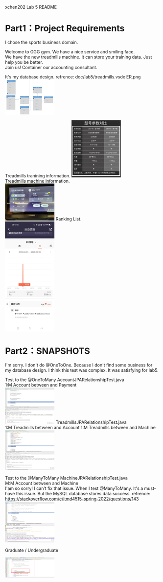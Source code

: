 xchen202 Lab 5 README  


<h1>Part1：Project Requirements  </h1>


I chose the sports business domain.


Welcome to GGG gym. We have a nice service and smiling face.  
We have the new treadmills machine. It can store your training data. Just help you be better.  
Join us! Container our accounting consultant.  


It's my database design.
refrence: doc/lab5/treadmills.vsdx
ER.png
<img width="32%" src="doc/lab5/er.png"/>


Treadmills tranining information. 
<img width="32%" src="doc/lab5/machine.jpg"/>  
Treadmills machine information.  
<img width="32%" src="doc/lab5/treadmills.jpg"/>
Ranking List.    
<img width="32%" src="doc/lab5/treadmills_log.jpg"/>  


<h1>Part2：SNAPSHOTS  </h1>


I'm sorry. I don't do @OneToOne. Because I don't find some business for my database design.
I think this test was complex. It was satisfying for lab5.


Test to the @OneToMany
AccountJPARelationshipTest.java  
1:M Account between and Payment  
<img width="32%" src="doc/lab5/test1.png"/>
TreadmillsJPARelationshipTest.java  
1:M Treadmills between and Account
1:M Treadmills between and Machine  
<img width="32%" src="doc/lab5/test3.png"/>


Test to the @ManyToMany
MachineJPARelationshipTest.java  
M:M Account between and Machine  
I'am so sorry! I can’t fix that issue.
When I test @ManyToMany. It's a must-have this issue. But the MySQL database stores data success.
refrence: https://stackoverflow.com/c/itmd4515-spring-2022/questions/143
<img width="32%" src="doc/lab5/test2.png"/>




Graduate / Undergraduate  

<img width="32%" src="doc/lab5/extends1.png"/>  